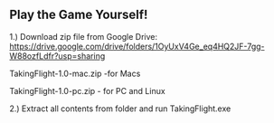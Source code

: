 ## Play the Game Yourself!


1.) Download zip file from Google Drive: https://drive.google.com/drive/folders/1OyUxV4Ge_eq4HQ2JF-7gg-W88ozfLdfr?usp=sharing

TakingFlight-1.0-mac.zip -for Macs

TakingFlight-1.0-pc.zip - for PC and Linux

2.) Extract all contents from folder and run TakingFlight.exe 
